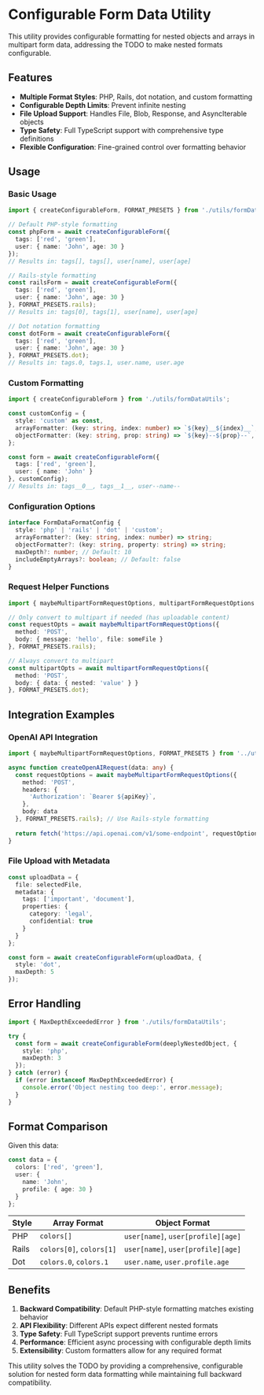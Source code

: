 # Configurable Form Data Utility

This utility provides configurable formatting for nested objects and arrays in multipart form data, addressing the TODO to make nested formats configurable.

## Features

- **Multiple Format Styles**: PHP, Rails, dot notation, and custom formatting
- **Configurable Depth Limits**: Prevent infinite nesting
- **File Upload Support**: Handles File, Blob, Response, and AsyncIterable objects
- **Type Safety**: Full TypeScript support with comprehensive type definitions
- **Flexible Configuration**: Fine-grained control over formatting behavior

## Usage

### Basic Usage

```typescript
import { createConfigurableForm, FORMAT_PRESETS } from './utils/formDataUtils';

// Default PHP-style formatting
const phpForm = await createConfigurableForm({
  tags: ['red', 'green'],
  user: { name: 'John', age: 30 }
});
// Results in: tags[], tags[], user[name], user[age]

// Rails-style formatting
const railsForm = await createConfigurableForm({
  tags: ['red', 'green'],
  user: { name: 'John', age: 30 }
}, FORMAT_PRESETS.rails);
// Results in: tags[0], tags[1], user[name], user[age]

// Dot notation formatting
const dotForm = await createConfigurableForm({
  tags: ['red', 'green'],
  user: { name: 'John', age: 30 }
}, FORMAT_PRESETS.dot);
// Results in: tags.0, tags.1, user.name, user.age
```

### Custom Formatting

```typescript
import { createConfigurableForm } from './utils/formDataUtils';

const customConfig = {
  style: 'custom' as const,
  arrayFormatter: (key: string, index: number) => `${key}__${index}__`,
  objectFormatter: (key: string, prop: string) => `${key}--${prop}--`,
};

const form = await createConfigurableForm({
  tags: ['red', 'green'],
  user: { name: 'John' }
}, customConfig);
// Results in: tags__0__, tags__1__, user--name--
```

### Configuration Options

```typescript
interface FormDataFormatConfig {
  style: 'php' | 'rails' | 'dot' | 'custom';
  arrayFormatter?: (key: string, index: number) => string;
  objectFormatter?: (key: string, property: string) => string;
  maxDepth?: number; // Default: 10
  includeEmptyArrays?: boolean; // Default: false
}
```

### Request Helper Functions

```typescript
import { maybeMultipartFormRequestOptions, multipartFormRequestOptions } from './utils/formDataUtils';

// Only convert to multipart if needed (has uploadable content)
const requestOpts = await maybeMultipartFormRequestOptions({
  method: 'POST',
  body: { message: 'hello', file: someFile }
}, FORMAT_PRESETS.rails);

// Always convert to multipart
const multipartOpts = await multipartFormRequestOptions({
  method: 'POST',
  body: { data: { nested: 'value' } }
}, FORMAT_PRESETS.dot);
```

## Integration Examples

### OpenAI API Integration

```typescript
import { maybeMultipartFormRequestOptions, FORMAT_PRESETS } from '../utils/formDataUtils';

async function createOpenAIRequest(data: any) {
  const requestOptions = await maybeMultipartFormRequestOptions({
    method: 'POST',
    headers: {
      'Authorization': `Bearer ${apiKey}`,
    },
    body: data
  }, FORMAT_PRESETS.rails); // Use Rails-style formatting
  
  return fetch('https://api.openai.com/v1/some-endpoint', requestOptions);
}
```

### File Upload with Metadata

```typescript
const uploadData = {
  file: selectedFile,
  metadata: {
    tags: ['important', 'document'],
    properties: {
      category: 'legal',
      confidential: true
    }
  }
};

const form = await createConfigurableForm(uploadData, {
  style: 'dot',
  maxDepth: 5
});
```

## Error Handling

```typescript
import { MaxDepthExceededError } from './utils/formDataUtils';

try {
  const form = await createConfigurableForm(deeplyNestedObject, {
    style: 'php',
    maxDepth: 3
  });
} catch (error) {
  if (error instanceof MaxDepthExceededError) {
    console.error('Object nesting too deep:', error.message);
  }
}
```

## Format Comparison

Given this data:
```typescript
const data = {
  colors: ['red', 'green'],
  user: { 
    name: 'John', 
    profile: { age: 30 } 
  }
};
```

| Style | Array Format | Object Format |
|-------|-------------|---------------|
| PHP | `colors[]` | `user[name]`, `user[profile][age]` |
| Rails | `colors[0]`, `colors[1]` | `user[name]`, `user[profile][age]` |
| Dot | `colors.0`, `colors.1` | `user.name`, `user.profile.age` |

## Benefits

1. **Backward Compatibility**: Default PHP-style formatting matches existing behavior
2. **API Flexibility**: Different APIs expect different nested formats
3. **Type Safety**: Full TypeScript support prevents runtime errors  
4. **Performance**: Efficient async processing with configurable depth limits
5. **Extensibility**: Custom formatters allow for any required format

This utility solves the TODO by providing a comprehensive, configurable solution for nested form data formatting while maintaining full backward compatibility.